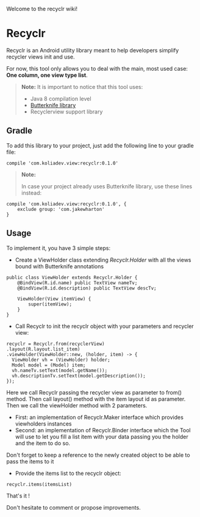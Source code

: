 Welcome to the recyclr wiki!


Recyclr
===================


Recyclr is an Android utility library meant to help developers simplify recycler views init and use.

For now, this tool only allows you to deal with the main, most used case: **One column, one view type list**.


> **Note:**
> It is important to notice that this tool uses:
>
> - Java 8 compilation level
> - [Butterknife library](http://jakewharton.github.io/butterknife/)
> - Recyclerview support library


Gradle
-----------

To add this library to your project, just add the following line to your gradle file:
```
compile 'com.koliadev.view:recyclr:0.1.0'
```

> **Note:**
>
> In case your project already uses Butterknife library, use these lines instead:
```
compile 'com.koliadev.view:recyclr:0.1.0', {
	exclude group: 'com.jakewharton'
}
```


Usage
-----------

To implement it, you have 3 simple steps:

- Create a ViewHolder class extending *Recyclr.Holder* with all the views bound with Butterknife annotations

```
public class ViewHolder extends Recyclr.Holder {
	@BindView(R.id.name) public TextView nameTv;
	@BindView(R.id.description) public TextView descTv;

	ViewHolder(View itemView) {
		super(itemView);
	}
}
```

- Call Recyclr to init the recyclr object with your parameters and recycler view:

```
recyclr = Recyclr.from(recyclerView)
.layout(R.layout.list_item)
.viewHolder(ViewHolder::new, (holder, item) -> {
  ViewHolder vh = (ViewHolder) holder;
  Model model = (Model) item;
  vh.nameTv.setText(model.getName());
  vh.descriptionTv.setText(model.getDescription());
});
```
Here we call Recyclr passing the recycler view as parameter to from() method.
Then call layout() method with the item layout id as parameter.
Then we call the viewHolder method with 2 parameters.

- First: an implementation of Recyclr.Maker interface which provides viewholders instances
- Second: an implementation of Recyclr.Binder interface which the Tool will use to let you fill a list item with your data passing you the holder and the item to do so.

Don't forget to keep a reference to the newly created object to be able to pass the items to it

- Provide the items list to the recyclr object:
```
recyclr.items(itemsList)
```


That's it !

Don't hesitate to comment or propose improvements.
